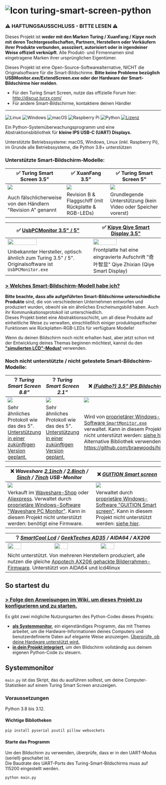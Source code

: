 # ![Icon](https://raw.githubusercontent.com/mathoudebine/turing-smart-screen-python/main/res/icons/monitor-icon-17865/24.png) turing-smart-screen-python

### ⚠️ HAFTUNGSAUSSCHLUSS - BITTE LESEN ⚠️

Dieses Projekt ist **weder mit den Marken Turing / XuanFang / Kipye noch mit deren Tochtergesellschaften, Partnern, Herstellern oder Verkäufern ihrer Produkte verbunden, assoziiert, autorisiert oder in irgendeiner Weise offiziell verknüpft**. Alle Produkt- und Firmennamen sind eingetragene Marken ihrer ursprünglichen Eigentümer.

Dieses Projekt ist eine Open-Source-Softwarealternative, NICHT die Originalsoftware für die Smart-Bildschirme. **Bitte keine Probleme bezüglich USBMonitor.exe/ExtendScreen.exe oder der Hardware der Smart-Bildschirme hier melden**.
* Für den Turing Smart Screen, nutze das offizielle Forum hier: http://discuz.turzx.com/
* Für andere Smart-Bildschirme, kontaktiere deinen Händler
---

![Linux](https://img.shields.io/badge/Linux-FCC624?style=for-the-badge&logo=linux&logoColor=black) ![Windows](https://img.shields.io/badge/Windows-0078D6?style=for-the-badge&logo=windows&logoColor=white) ![macOS](https://img.shields.io/badge/mac%20os-000000?style=for-the-badge&logo=apple&logoColor=white) ![Raspberry Pi](https://img.shields.io/badge/Raspberry%20Pi-A22846?style=for-the-badge&logo=Raspberry%20Pi&logoColor=white) ![Python](https://img.shields.io/badge/Python-3.8/3.12-3670A0?style=for-the-badge&logo=python&logoColor=ffdd54) [![Lizenz](https://img.shields.io/github/license/mathoudebine/turing-smart-screen-python?style=for-the-badge)](./LICENSE)
  

Ein Python-Systemüberwachungsprogramm und eine Abstraktionsbibliothek für **kleine IPS USB-C (UART) Displays.**    

Unterstützte Betriebssysteme: macOS, Windows, Linux (inkl. Raspberry Pi), im Grunde alle Betriebssysteme, die Python 3.8+ unterstützen  

### Unterstützte Smart-Bildschirm-Modelle:

| ✅ Turing Smart Screen 3.5"                           | ✅ XuanFang 3.5"                                   | ✅ Turing Smart Screen 5"                    |
|------------------------------------------------------|---------------------------------------------------|---------------------------------------------|
| <img src="res/docs/turing.webp"/>                    | <img src="res/docs/xuanfang.webp"/>               | <img src="res/docs/turing5inch.png"/>       |
| Auch fälschlicherweise von den Händlern "Revision A" genannt | Revision B & Flaggschiff (mit Rückplatte & RGB-LEDs) | Grundlegende Unterstützung (kein Video oder Speicher vorerst) |

| ✅ [UsbPCMonitor 3.5" / 5"](https://aliexpress.com/item/1005003931363455.html)                       | ✅ [Kipye Qiye Smart Display 3.5"](https://www.aliexpress.us/item/3256803899049957.html) |
|-----------------------------------------------------------------------------------------------------|-----------------------------------------------------------------------------------------|
| <img src="res/docs/UsbPCMonitor_5inch.webp" width="60%" height="60%"/>                              | <img src="res/docs/kipye-qiye-35.webp" width="60%" height="60%"/>                       |
| Unbekannter Hersteller, optisch ähnlich zum Turing 3.5" / 5". Originalsoftware ist `UsbPCMonitor.exe` | Frontplatte hat eine eingravierte Aufschrift "奇叶智显" Qiye Zhixian (Qiye Smart Display)        |

### [> Welches Smart-Bildschirm-Modell habe ich?](https://github.com/mathoudebine/turing-smart-screen-python/wiki/Hardware-revisions)  

**Bitte beachte, dass alle aufgeführten Smart-Bildschirme unterschiedliche Produkte** sind, die von verschiedenen Unternehmen entworfen und produziert wurden, obwohl sie ein ähnliches Erscheinungsbild haben. Auch ihr Kommunikationsprotokoll ist unterschiedlich.  
Dieses Projekt bietet eine Abstraktionsschicht, um all diese Produkte auf einheitliche Weise zu verwalten, einschließlich einiger produktspezifischer Funktionen wie Rückplatten-RGB-LEDs für verfügbare Modelle!

Wenn du deinen Bildschirm noch nicht erhalten hast, aber jetzt schon mit der Entwicklung deines Themas beginnen möchtest, kannst du den [**"simulierten LCD"-Modus!**](https://github.com/mathoudebine/turing-smart-screen-python/wiki/Simulated-display) verwenden.

### Noch nicht unterstützte / nicht getestete Smart-Bildschirm-Modelle:

| ❔ _Turing Smart Screen 8.8"_                                                                                                                     | ❔ _Turing Smart Screen 2.1"_                                                                                                                     | ❌ _[(Fuldho?) 3.5" IPS Bildschirm](https://aliexpress.com/item/1005005632018367.html)_                                                                                                                                                                                                                |
|--------------------------------------------------------------------------------------------------------------------------------------------------|--------------------------------------------------------------------------------------------------------------------------------------------------|---------------------------------------------------------------------------------------------------------------------------------------------------------------------------------------------------------------------------------------------------------------------------------------------------|
| <img src="res/docs/turing8inch.jpg"/>                                                                                                            | <img src="res/docs/turing2inch.webp"/>                                                                                                           | <img src="res/docs/fuldho_3.5.jpg"/>                                                                                                                                                                                                                                                              |
| Sehr ähnliches Protokoll wie das des 5". [Unterstützung in einer zukünftigen Version geplant.](https://github.com/mathoudebine/turing-smart-screen-python/issues/264) | Sehr ähnliches Protokoll wie das des 5". [Unterstützung in einer zukünftigen Version geplant.](https://github.com/mathoudebine/turing-smart-screen-python/issues/264) | Wird von [proprietärer Windows-Software `SmartMonitor.exe`](https://smartdisplay.lanzouo.com/b04jvavkb) verwaltet. Kann in diesem Projekt nicht unterstützt werden: [siehe hier](https://github.com/mathoudebine/turing-smart-screen-python/discussions/298). Alternative Bibliothek verwenden https://github.com/braewoods/hidss |

| ❌ _Waveshare [2.1inch](https://www.waveshare.com/wiki/2.1inch-USB-Monitor) / [2.8inch](https://www.waveshare.com/wiki/2.8inch-USB-Monitor) / [5inch](https://www.waveshare.com/wiki/5inch-USB-Monitor) / [7inch](https://www.waveshare.com/wiki/7inch-USB-Monitor) USB-Monitor_                                                                                                            | ❌ _[GUITION Smart screen](https://aliexpress.com/item/1005006169962183.html)_                                                                                                                                                                                                               |
|--------------------------------------------------------------------------------------------------------------------------------------------------------------------------------------------------------------------------------------------------------------------------------------------------------------------------------------------------------------------------------------------|---------------------------------------------------------------------------------------------------------------------------------------------------------------------------------------------------------------------------------------------------------------------------------------------|
| <img src="res/docs/waveshare-21inch-28inch.png"/>                                                                                                                                                                                                                                                                                                                                          | <img src="res/docs/guition.webp"/>                                                                                                                                                                                                                                                          |
| Verkauft im [Waveshare-Shop](https://www.waveshare.com/2.8inch-usb-monitor.htm) oder [Aliexpress](https://fr.aliexpress.com/item/1005006071685067.html). Verwaltet durch [proprietäre Windows-Software "Waveshare PC Monitor"](https://github.com/mathoudebine/turing-smart-screen-python/wiki/Vendor-apps#waveshare-pc-monitor---vendor-app). Kann in diesem Projekt nicht unterstützt werden: benötigt eine Firmware. | Verwaltet durch [proprietäre Windows-Software "GUITION Smart screen"](https://github.com/mathoudebine/turing-smart-screen-python/wiki/Vendor-apps#guition---vendor-app). Kann in diesem Projekt nicht unterstützt werden: [siehe hier](https://github.com/mathoudebine/turing-smart-screen-python/issues/426). |

| ❔ _[SmartCool Lcd](https://aliexpress.com/item/1005005443609423.html) / [GeekTeches AD35](https://aliexpress.com/item/1005004858688084.html) / AIDA64 / AX206_                                   |
|--------------------------------------------------------------------------------------------------------------------------------------------------------------------------------------------------|
| <img src="res/docs/ax206.jpg" width="30%" height="30%" /> <img src="res/docs/geekteches_ad35.jpg" width="30%" height="30%" /> <img src="res/docs/smartcool_lcd.webp" width="30%" height="30%" /> |
| Nicht unterstützt. Von mehreren Herstellern produziert, alle nutzen die gleiche [Appotech AX206 gehackte Bilderrahmen-Firmware](https://github.com/dreamlayers/dpf-ax). Unterstützt von AIDA64 und lcd4linux       |

## So startest du

### [> Folge den Anweisungen im Wiki, um dieses Projekt zu konfigurieren und zu starten.](https://github.com/mathoudebine/turing-smart-screen-python/wiki)

Es gibt zwei mögliche Nutzungsarten des Python-Codes dieses Projekts:
* **[als Systemmonitor](#system-monitor)**, ein eigenständiges Programm, das mit Themes arbeitet, um die Hardware-Informationen deines Computers und benutzerdefinierte Daten auf elegante Weise anzuzeigen.
[Überprüfe, ob deine Hardware unterstützt wird.](https://github.com/mathoudebine/turing-smart-screen-python/wiki/System-monitor-:-hardware-support)
* **[in dein Projekt integriert](#control-the-display-from-your-python-projects)**, um den Bildschirm vollständig aus deinem eigenen Python-Code zu steuern.

## Systemmonitor



`main.py` ist das Skript, das du ausführen solltest, um deine Computer-Statistiken auf einem Turing Smart Screen anzuzeigen.

### Voraussetzungen
Python 3.8 bis 3.12.

#### Wichtige Bibliotheken

```bash
pip install pyserial psutil pillow websockets
```

#### Starte das Programm

Um den Bildschirm zu verwenden, überprüfe, dass er in den UART-Modus (seriell) geschaltet ist.  
Die Baudrate des UART-Ports des Turing-Smart-Bildschirms muss auf 115200 eingestellt werden.

```bash
python main.py
```
